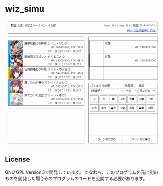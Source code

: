 wiz_simu
====
![](https://raw.githubusercontent.com/Arika0093/wiz_simu/master/image/demo.gif)

## License
GNU GPL Version 3で開発しています。
すなわち、このプログラムを元に別のものを開発した場合そのプログラムのコードを公開する必要があります。

